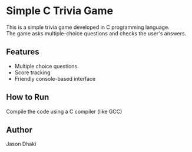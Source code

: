 # Simple C Trivia Game

This is a simple trivia game developed in C programming language.  
The game asks multiple-choice questions and checks the user's answers.

## Features
- Multiple choice questions
- Score tracking
- Friendly console-based interface

## How to Run
Compile the code using a C compiler (like GCC)

## Author
Jason Dhaki
